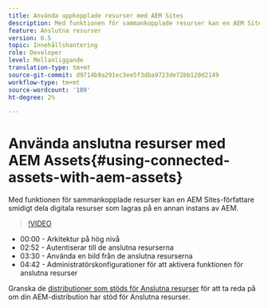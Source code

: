 ```yaml
---
title: Använda uppkopplade resurser med AEM Sites
description: Med funktionen för sammankopplade resurser kan en AEM Sites-författare smidigt dela digitala resurser som lagras på en annan instans av AEM.
feature: Anslutna resurser
version: 6.5
topic: Innehållshantering
role: Developer
level: Mellanliggande
translation-type: tm+mt
source-git-commit: d9714b9a291ec3ee5f3dba9723de72bb120d2149
workflow-type: tm+mt
source-wordcount: '109'
ht-degree: 2%

---
```



# Använda anslutna resurser med AEM Assets{#using-connected-assets-with-aem-assets}

Med funktionen för sammankopplade resurser kan en AEM Sites-författare smidigt dela digitala resurser som lagras på en annan instans av AEM.

>[!VIDEO](https://video.tv.adobe.com/v/26060?quality=12&learn=on)

* 00:00 - Arkitektur på hög nivå
* 02:52 - Autentiserar till de anslutna resurserna
* 03:30 - Använda en bild från de anslutna resurserna
* 04:42 - Administratörskonfigurationer för att aktivera funktionen för anslutna resurser

Granska de [distributioner som stöds för Anslutna resurser](https://docs.adobe.com/content/help/en/experience-manager-65/assets/using/use-assets-across-connected-assets-instances.html#prerequisites) för att ta reda på om din AEM-distribution har stöd för Anslutna resurser.